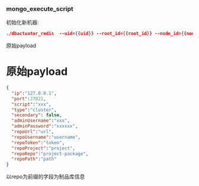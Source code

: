 ### mongo_execute_script
初始化新机器:

```json
./dbactuator_redis  --uid={{uid}} --root_id={{root_id}} --node_id={{node_id}} --version_id={{version_id}} --atom-job-list="mongo_execute_script"  --payload='{{payload_base64}}'
```


原始payload

# 原始payload
```json
{
  "ip":"127.0.0.1",
  "port":27021,
  "script":"xxx",
  "type":"cluster",
  "secondary": false,
  "adminUsername":"xxx",
  "adminPassword":"xxxxxx",
  "repoUrl":"url",
  "repoUsername":"username",
  "repoToken":"token",
  "repoProject":"project",
  "repoRepo":"project-package",
  "repoPath":"path"
}
```

以repo为前缀的字段为制品库信息